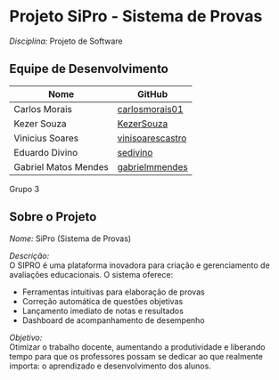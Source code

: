 # Projeto SiPro - Sistema de Provas

*Disciplina:* Projeto de Software

## Equipe de Desenvolvimento

| Nome               | GitHub                                 |
|--------------------|----------------------------------------|
| Carlos Morais      | [carlosmorais01](https://github.com/carlosmorais01) |
| Kezer Souza        | [KezerSouza](https://github.com/KezerSouza) |
| Vinicius Soares    | [vinisoarescastro](https://github.com/vinisoarescastro) |
| Eduardo Divino     | [sedivino](https://github.com/sedivino) |
| Gabriel Matos Mendes | [gabrielmmendes](https://github.com/gabrielmmendes) |

Grupo 3

## Sobre o Projeto

*Nome:* SiPro (Sistema de Provas)

*Descrição:*  
O SIPRO é uma plataforma inovadora para criação e gerenciamento de avaliações educacionais. O sistema oferece:

- Ferramentas intuitivas para elaboração de provas
- Correção automática de questões objetivas
- Lançamento imediato de notas e resultados
- Dashboard de acompanhamento de desempenho

*Objetivo:*  
Otimizar o trabalho docente, aumentando a produtividade e liberando tempo para que os professores possam se dedicar ao que realmente importa: o aprendizado e desenvolvimento dos alunos.
